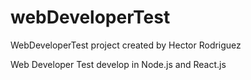 # webDeveloperTest
WebDeveloperTest project created by Hector Rodriguez

Web Developer Test develop in Node.js and React.js 
